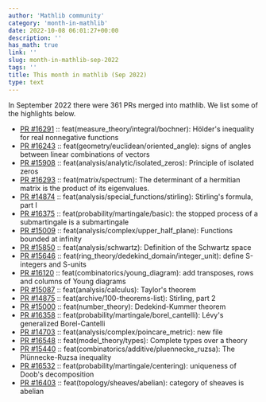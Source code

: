 ```yaml
---
author: 'Mathlib community'
category: 'month-in-mathlib'
date: 2022-10-08 06:01:27+00:00
description: ''
has_math: true
link: ''
slug: month-in-mathlib-sep-2022
tags: ''
title: This month in mathlib (Sep 2022)
type: text
---
```


In September 2022 there were 361 PRs merged into mathlib. We list some of the highlights below.

<!-- TEASER_END -->

* [PR #16291](https://github.com/leanprover-community/mathlib/pull/16291) :: feat(measure_theory/integral/bochner): Hölder's inequality for real nonnegative functions
* [PR #16243](https://github.com/leanprover-community/mathlib/pull/16243) :: feat(geometry/euclidean/oriented_angle): signs of angles between linear combinations of vectors
* [PR #15908](https://github.com/leanprover-community/mathlib/pull/15908) :: feat(analysis/analytic/isolated_zeros): Principle of isolated zeros
* [PR #16293](https://github.com/leanprover-community/mathlib/pull/16293) :: feat(matrix/spectrum): The determinant of a hermitian matrix is the product of its eigenvalues.
* [PR #14874](https://github.com/leanprover-community/mathlib/pull/14874) :: feat(analysis/special_functions/stirling): Stirling's formula, part I
* [PR #16375](https://github.com/leanprover-community/mathlib/pull/16375) :: feat(probability/martingale/basic): the stopped process of a submartingale is a submartingale
* [PR #15009](https://github.com/leanprover-community/mathlib/pull/15009) :: feat(analysis/complex/upper_half_plane): Functions bounded at infinity
* [PR #15850](https://github.com/leanprover-community/mathlib/pull/15850) :: feat(analysis/schwartz): Definition of the Schwartz space
* [PR #15646](https://github.com/leanprover-community/mathlib/pull/15646) :: feat(ring_theory/dedekind_domain/integer_unit): define S-integers and S-units
* [PR #16120](https://github.com/leanprover-community/mathlib/pull/16120) :: feat(combinatorics/young_diagram): add transposes, rows and columns of Young diagrams
* [PR #15087](https://github.com/leanprover-community/mathlib/pull/15087) :: feat(analysis/calculus): Taylor's theorem
* [PR #14875](https://github.com/leanprover-community/mathlib/pull/14875) :: feat(archive/100-theorems-list): Stirling, part 2
* [PR #15000](https://github.com/leanprover-community/mathlib/pull/15000) :: feat(number_theory): Dedekind-Kummer theorem
* [PR #16358](https://github.com/leanprover-community/mathlib/pull/16358) :: feat(probability/martingale/borel_cantelli): Lévy's generalized Borel-Cantelli
* [PR #14703](https://github.com/leanprover-community/mathlib/pull/14703) :: feat(analysis/complex/poincare_metric): new file
* [PR #16548](https://github.com/leanprover-community/mathlib/pull/16548) :: feat(model_theory/types): Complete types over a theory
* [PR #15440](https://github.com/leanprover-community/mathlib/pull/15440) :: feat(combinatorics/additive/pluennecke_ruzsa): The Plünnecke-Ruzsa inequality
* [PR #16532](https://github.com/leanprover-community/mathlib/pull/16532) :: feat(probability/martingale/centering): uniqueness of Doob's decomposition
* [PR #16403](https://github.com/leanprover-community/mathlib/pull/16403) :: feat(topology/sheaves/abelian): category of sheaves is abelian

